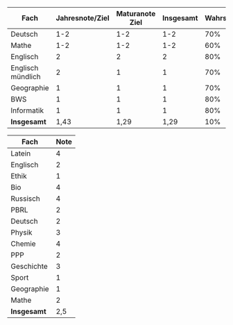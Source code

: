 | Fach | Jahresnote/Ziel | Maturanote Ziel | Insgesamt | Wahrscheinlichkeit |
| --- | --- | --- | --- | --- |
| Deutsch | 1-2 | 1-2 | 1-2 | 70% |
| Mathe | 1-2 | 1-2 | 1-2 | 60% |
| Englisch | 2 | 2 | 2 | 80% |
| Englisch mündlich | 2 | 1 | 1 | 70% |
| Geographie | 1 | 1 | 1 | 70% |
| BWS | 1 | 1 | 1 | 80% |
| Informatik | 1 | 1 | 1 | 80% |
| **Insgesamt** | 1,43 | 1,29 | 1,29 | 10% |

| Fach | Note |
| --- | --- |
| Latein | 4 |
| Englisch | 2 |
| Ethik | 1 |
| Bio | 4 |
| Russisch | 4 |
| PBRL | 2 |
| Deutsch | 2 |
| Physik | 3 |
| Chemie | 4 |
| PPP | 2 |
| Geschichte | 3 |
| Sport | 1 |
| Geographie | 1 |
| Mathe | 2 |
| **Insgesamt** | 2,5 |